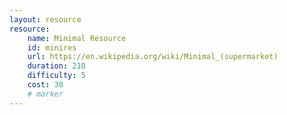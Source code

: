 ```yaml
---
layout: resource
resource:
    name: Minimal Resource
    id: minires
    url: https://en.wikipedia.org/wiki/Minimal_(supermarket)
    duration: 210
    difficulty: 5
    cost: 30
    # marker
---
```

